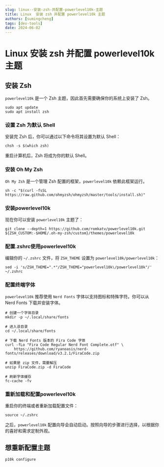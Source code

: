 ```yaml
---
slug: linux--安装-zsh-并配置-powerlevel10k-主题
title: Linux  安装 zsh 并配置 powerlevel10k 主题
authors: [sumingcheng]
tags: [dev-tools]
date: 2024-06-02
---
```


# Linux  安装 zsh 并配置 powerlevel10k 主题



 

## 安装 Zsh  

`powerlevel10k` 是一个 Zsh 主题，因此首先需要确保你的系统上安装了 Zsh。

```
sudo apt update
sudo apt install zsh
```
### 设置 Zsh 为默认 Shell  

安装完 Zsh 后，你可以通过以下命令将其设置为默认 Shell：

```
chsh -s $(which zsh)
```

重启计算机后，Zsh 将成为你的默认 Shell。

### 安装 Oh My Zsh  

`Oh My Zsh` 是一个管理 Zsh 配置的框架，`powerlevel10k` 依赖此框架运行。

```
sh -c "$(curl -fsSL https://raw.github.com/ohmyzsh/ohmyzsh/master/tools/install.sh)"
```
### 安装powerlevel10k  

现在你可以安装 `powerlevel10k` 主题了：

```
git clone --depth=1 https://github.com/romkatv/powerlevel10k.git ${ZSH_CUSTOM:-$HOME/.oh-my-zsh/custom}/themes/powerlevel10k
```
### 配置.zshrc使用powerlevel10k  

编辑你的 `~/.zshrc` 文件，将 `ZSH_THEME` 设置为 `powerlevel10k/powerlevel10k`：

```
sed -i 's/ZSH_THEME=".*"/ZSH_THEME="powerlevel10k\/powerlevel10k"/' ~/.zshrc
```
### 配置终端字体  

`powerlevel10k` 推荐使用 `Nerd Fonts` 字体以支持图标和特殊字符。你可以从 Nerd Fonts 下载并安装字体。

```
# 创建一个字体目录
mkdir -p ~/.local/share/fonts
​
# 进入该目录
cd ~/.local/share/fonts
​
# 下载 Nerd Fonts 版本的 Fira Code 字体
curl -fLo "Fira Code Regular Nerd Font Complete.otf" \
    https://github.com/ryanoasis/nerd-fonts/releases/download/v3.2.1/FiraCode.zip
    
# 如果是 zip 文件，需要解压
unzip FiraCode.zip -d FiraCode
​
# 刷新字体缓存
fc-cache -fv
```
### 重新加载和配置powerlevel10k  

重启你的终端或者重新加载配置文件：

```
source ~/.zshrc
```

之后，`powerlevel10k` 配置向导会自动启动。按照向导的步骤进行选择，以根据你的喜好和需求定制外观。

## 想重新配置主题  
```
p10k configure
```